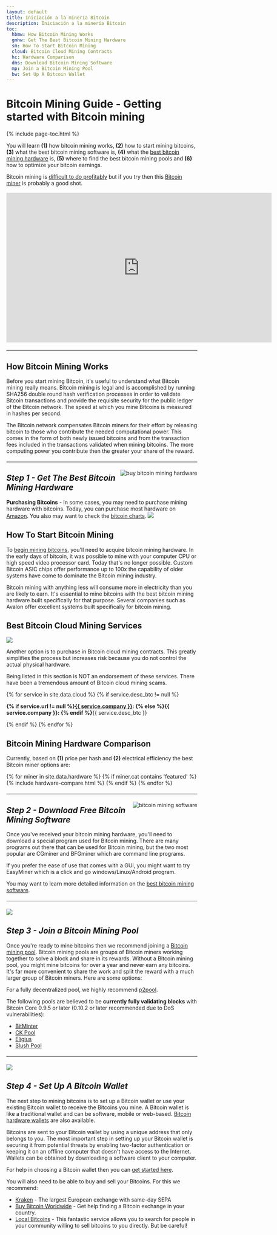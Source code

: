 ```yaml
---
layout: default
title: Iniciación a la minería Bitcoin
description: Iniciación a la minería Bitcoin
toc:
  hbmw: How Bitcoin Mining Works
  gmhw: Get The Best Bitcoin Mining Hardware
  sm: How To Start Bitcoin Mining
  cloud: Bitcoin Cloud Mining Contracts
  hc: Hardware Comparison
  dms: Download Bitcoin Mining Software
  mp: Join a Bitcoin Mining Pool
  bw: Set Up A Bitcoin Wallet
---
```


<h1>Bitcoin Mining Guide - Getting started with Bitcoin mining</h1>
{% include page-toc.html %}

You will learn <b>(1)</b> how bitcoin mining works, <b>(2)</b> how to start mining bitcoins, <b>(3)</b> what the best bitcoin mining software is, <b>(4)</b> what the <a href="/bitcoin-mining-hardware/">best bitcoin mining hardware</a> is, <b>(5)</b> where to find the best bitcoin mining pools and <b>(6)</b> how to optimize your bitcoin earnings.
<p>Bitcoin mining is <a href="/bitcoin-mining-profitability/">difficult to do profitably</a> but if you try then this <a href="http://geni.us/37CM">Bitcoin miner</a> is probably a good shot.
<br /><br />
<iframe width="700" height="394" src="https://www.youtube.com/embed/GmOzih6I1zs" frameborder="0" allowfullscreen></iframe>
<hr style="width: 100%; margin: 20px 0; color: #eee;" />
<h2 id="hbmw">How Bitcoin Mining Works</h2>
<p>Before you start mining Bitcoin, it's useful to understand what Bitcoin mining really means. Bitcoin mining is legal and is accomplished by running SHA256 double round hash verification processes in order to validate Bitcoin transactions and provide the requisite security for the public ledger of the Bitcoin network. The speed at which you mine Bitcoins is measured in hashes per second.

<p>The Bitcoin network compensates Bitcoin miners for their effort by releasing bitcoin to those who contribute the needed computational power. This comes in the form of both newly issued bitcoins and from the transaction fees included in the transactions validated when mining bitcoins. The more computing power you contribute then the greater your share of the reward.

<hr style="width: 100%; margin: 20px 0; color: #eee;" />
<img src="/images/icons/icon-gs-bitcoin-mining-hardware.png" alt="buy bitcoin mining hardware" align="right"><h2 id="gmhw"><em><b>Step 1</b> - Get The Best Bitcoin Mining Hardware</em></h2>
<p><strong>Purchasing Bitcoins</strong> - In some cases, you may need to purchase mining hardware with bitcoins. Today, you can purchase most hardware on <a href="http://geni.us/37CM">Amazon</a>. You also may want to check the <a href="http://www.bitcoincharts.com">bitcoin charts</a>.

<img src="/images/icons/mining.png" class="pull-right bitcoin-icon">

<h2 id="sm">How To Start Bitcoin Mining</h2>

<p>To <a href="/bitcoin-mining-for-beginners-how-to-mine-bitcoins/">begin mining bitcoins</a>, you'll need to acquire bitcoin mining hardware. In the early days of bitcoin, it was possible to mine with your computer CPU or high speed video processor card. Today that's no longer possible. Custom Bitcoin ASIC chips offer performance up to 100x the capability of older systems have come to dominate the Bitcoin mining industry.
<p>Bitcoin mining with anything less will consume more in electricity than you are likely to earn. It's essential to mine bitcoins with the best bitcoin mining hardware built specifically for that purpose. Several companies such as Avalon offer excellent systems built specifically for bitcoin mining.

<h2 id="cloud">Best Bitcoin Cloud Mining Services</h2>
<img src="/images/icons/cloud.png" class="pull-right bitcoin-icon">


<div class="mining-software-wrap">
<p>Another option is to purchase in Bitcoin cloud mining contracts. This greatly simplifies the process but increases risk because you do not control the actual physical hardware.
<p>Being listed in this section is NOT an endorsement of these services. There have been a tremendous amount of Bitcoin cloud mining scams.</p>

{% for service in site.data.cloud %}
{% if service.desc_btc != null %}
<p class="cloud-mining-info">
<b>{% if service.url != null %}<a rel="nofollow" href="{{ service.url }}">{{ service.company }}</a>: {% else %}{{ service.company }}: {% endif %}</b>{{ service.desc_btc }}
</p>
{% endif %}
{% endfor %}
</div>

<h2 id="hc">Bitcoin Mining Hardware Comparison</h2>

<p>Currently, based on <b>(1)</b> price per hash and <b>(2)</b> electrical efficiency the best Bitcoin miner options are:</p>

<div class="hardware-comparison">
{% for miner in site.data.hardware %}
{% if miner.cat contains 'featured' %}
{% include hardware-compare.html %}
{% endif %}
{% endfor %}
</div>

<hr style="width: 100%; margin: 20px 0; color: #eee;" />
<img src="/images/icons/icon-gs-bitcoin-mining-software.png" alt="bitcoin mining software" align="right"><h2 id="dms"><em><b>Step 2</b> - Download Free Bitcoin Mining Software</em></h2>
<p>Once you've received your bitcoin mining hardware, you'll need to download a special program used for Bitcoin mining. There are many programs out there that can be used for Bitcoin mining, but the two most popular are CGminer and BFGminer which are command line programs.
<p>If you prefer the ease of use that comes with a GUI, you might want to try EasyMiner which is a click and go windows/Linux/Android program.</p>
<p>You may want to learn more detailed information on the <a href="/bitcoin-mining-software/">best bitcoin mining software</a>.
<hr style="width: 100%; margin: 20px 0; color: #eee;" />

<img src="/images/icons/pool.png" class="pull-right bitcoin-icon">
<h2 id="mp"><em><b>Step 3</b> - Join a Bitcoin Mining Pool</em></h2>
<p>Once you're ready to mine bitcoins then we recommend joining a <a href="/bitcoin-mining-pools/">Bitcoin mining pool</a>. Bitcoin mining pools are groups of Bitcoin miners working together to solve a block and share in its rewards. Without a Bitcoin mining pool, you might mine bitcoins for over a year and never earn any bitcoins. It's far more convenient to share the work and split the reward with a much larger group of Bitcoin miners. Here are some options:
<p>For a fully decentralized pool, we highly recommend <a href="http://p2pool.in">p2pool</a>.
<p>The following pools are believed to be <b>currently fully validating blocks</b> with Bitcoin Core 0.9.5 or later (0.10.2 or later recommended due to DoS vulnerabilities):
<ul><li><a href="https://bitminter.com/">BitMinter</a></li>
<li><a href="http://www.kano.is/">CK Pool</a></li>
<li><a href="http://eligius.st/~gateway/">Eligius</a></li>
<li><a href="https://en.bitcoin.it/wiki/Bitcoin_Pooled_Mining">Slush Pool</a></li></ul>

<hr style="width: 100%; margin: 20px 0; color: #eee;" />

<img src="/images/icons/wallet.png" class="pull-right bitcoin-icon">

<h2 id="bw"><em><b>Step 4</b> - Set Up A Bitcoin Wallet</em></h2>
<p>The next step to mining bitcoins is to set up a Bitcoin wallet or use your existing Bitcoin wallet to receive the Bitcoins you mine. A Bitcoin wallet is like a traditional wallet and can be software, mobile or web-based. <a href="https://www.ledgerwallet.com/r/4727">Bitcoin hardware wallets</a> are also available.
<p>Bitcoins are sent to your Bitcoin wallet by using a unique address that only belongs to you. The most important step in setting up your Bitcoin wallet is securing it from potential threats by enabling two-factor authentication or keeping it on an offline computer that doesn't have access to the Internet. Wallets can be obtained by downloading a software client to your computer.
<p>For help in choosing a Bitcoin wallet then you can <a href="https://www.weusecoins.com/en/find-the-best-bitcoin-wallet/">get started here</a>.
<p>You will also need to be able to buy and sell your Bitcoins. For this we recommend:
<ul>
<li><a href="https://www.kraken.com/">Kraken</a> - The largest European exchange with same-day SEPA</li>
<li><a href="https://www.buybitcoinworldwide.com/">Buy Bitcoin Worldwide</a> - Get help finding a Bitcoin exchange in your country.</li>
<li><a href="http://geni.us/localbitcoins">Local Bitcoins</a> - This fantastic service allows you to search for people in your community willing to sell bitcoins to you directly. But be careful!</li>
</ul>
